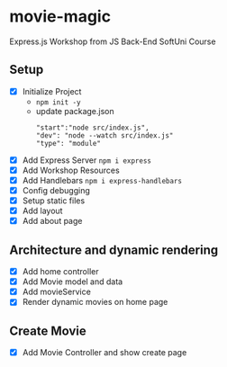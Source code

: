# movie-magic
Express.js Workshop from JS Back-End SoftUni Course

## Setup
- [x] Initialize Project
  - `npm init -y`
  - update package.json
    ```
    "start":"node src/index.js",
    "dev": "node --watch src/index.js"
    "type": "module"
    ```
- [x] Add Express Server `npm i express`
- [x] Add Workshop Resources
- [x] Add Handlebars `npm i express-handlebars`
- [x] Config debugging
- [x] Setup static files
- [x] Add layout
- [x] Add about page

## Architecture and dynamic rendering
- [x] Add home controller
- [x] Add Movie model and data
- [x] Add movieService
- [x] Render dynamic movies on home page

## Create Movie
- [x] Add Movie Controller and show create page